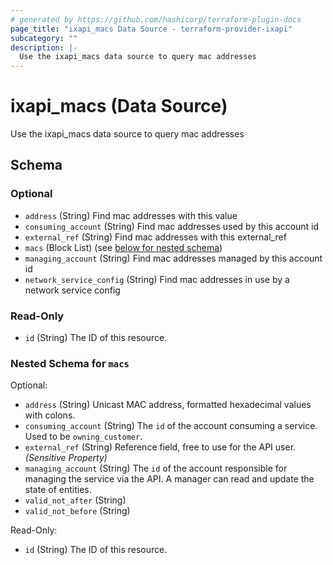 ```yaml
---
# generated by https://github.com/hashicorp/terraform-plugin-docs
page_title: "ixapi_macs Data Source - terraform-provider-ixapi"
subcategory: ""
description: |-
  Use the ixapi_macs data source to query mac addresses
---
```


# ixapi_macs (Data Source)

Use the ixapi_macs data source to query mac addresses



<!-- schema generated by tfplugindocs -->
## Schema

### Optional

- `address` (String) Find mac addresses with this value
- `consuming_account` (String) Find mac addresses used by this account id
- `external_ref` (String) Find mac addresses with this external_ref
- `macs` (Block List) (see [below for nested schema](#nestedblock--macs))
- `managing_account` (String) Find mac addresses managed by this account id
- `network_service_config` (String) Find mac addresses in use by a network service config

### Read-Only

- `id` (String) The ID of this resource.

<a id="nestedblock--macs"></a>
### Nested Schema for `macs`

Optional:

- `address` (String) Unicast MAC address, formatted hexadecimal values with colons.
- `consuming_account` (String) The `id` of the account consuming a service.  Used to be `owning_customer`.
- `external_ref` (String) Reference field, free to use for the API user. *(Sensitive Property)*
- `managing_account` (String) The `id` of the account responsible for managing the service via the API. A manager can read and update the state of entities.
- `valid_not_after` (String)
- `valid_not_before` (String)

Read-Only:

- `id` (String) The ID of this resource.


